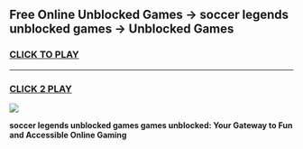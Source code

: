 
## Free Online Unblocked Games → soccer legends unblocked games → Unblocked Games
<h3>
<a href="https://premium.freeplayer.one?title=soccer_legends_unblocked_games&ref=21F">CLICK TO PLAY</a></h3>
<hr>

<h3>
<a href="https://premium.freeplayer.one?title=soccer_legends_unblocked_games&ref=21F">CLICK 2 PLAY</a>
  
</h3>

<a href="https://premium.freeplayer.one?title=soccer_legends_unblocked_games&ref=21F/"><img src="https://clearcache.store/games.png"></a>


**soccer legends unblocked games games unblocked: Your Gateway to Fun and Accessible Online Gaming**
